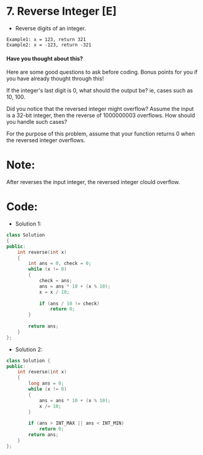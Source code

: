 # 7. Reverse Integer [E]
- Reverse digits of an integer.
```
Example1: x = 123, return 321
Example2: x = -123, return -321
```
#### Have you thought about this?
Here are some good questions to ask before coding. Bonus points for you if you have already thought through this!

If the integer's last digit is 0, what should the output be? ie, cases such as 10, 100.

Did you notice that the reversed integer might overflow? Assume the input is a 32-bit integer, then the reverse of 1000000003 overflows. How should you handle such cases?

For the purpose of this problem, assume that your function returns 0 when the reversed integer overflows.


# Note:
After reverses the input integer, the reversed integer clould overflow.

# Code:
- Solution 1:
```c++
class Solution 
{
public:
    int reverse(int x) 
    {
        int ans = 0, check = 0;
        while (x != 0)
        {
            check = ans;
            ans = ans * 10 + (x % 10);
            x = x / 10;
            
            if (ans / 10 != check)  
                return 0;
        }
        
        return ans;
    }
};
```

- Solution 2:
```c++
class Solution {
public:
    int reverse(int x) 
    {
        long ans = 0;
        while (x != 0)
        {
            ans = ans * 10 + (x % 10);
            x /= 10;
        }
        
        if (ans > INT_MAX || ans < INT_MIN)
            return 0;
        return ans;
    }
};
```
